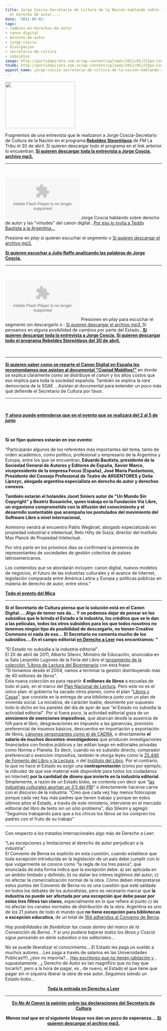 ```yaml
---
title: Jorge Coscia-Secretario de Cultura de la Nación hablando sobre "cambios" en
  el Derecho de autor....
date: '2011-05-01'
tags:
- cambios-en-derechos-de-autor
- canon-digital
- derecho-de-autor
- jorge-coscia
- divulgacion
- secretario-de-cultura
- subsidios
image: http://partidopirata.com.ar/wp-content/uploads/2011/05/225px-Coscia.jpg
thumb: http://partidopirata.com.ar/wp-content/uploads/2011/05/225px-Coscia.jpg
wppost_name: jorge-coscia-secretario-de-cultura-de-la-nacion-hablando-sobre-cambios-en-el-derecho-de-autor
---
```


<a href="http://partidopirata.com.ar/wp-content/uploads/2011/05/225px-Coscia.jpg"><img class="aligncenter size-full wp-image-873" title="225px-Coscia" src="http://partidopirata.com.ar/wp-content/uploads/2011/05/225px-Coscia.jpg" alt="" width="225" height="149" /></a>

Fragmentos de una entrevista que le realizaron a Jorge Coscia-Secretario de Cultura de la Nación en el programa<strong> <a href="http://rebeldes.org.ar/2011/04/30/programa-30-de-abril-de-2011/" target="_blank">Rebeldes Steorótipos</a></strong> de FM La Tribu el 30 de abril. Si quieren descargar todo el programa en el link anterior lo encuentran,<strong> <a href="http://rebeldes.org.ar/audios/2011/rs20110430-2.mp3" target="_blank">Si quieren descargar toda la entrevista a Jorge Coscia, archivo mp3.</a></strong>

<hr />

&nbsp;

<object id="player635554" width="240" height="133" data="http://www.ivoox.com/playerivoox_ee_635554_1.html" type="application/x-shockwave-flash"><param name="movie" value="http://www.ivoox.com/playerivoox_ee_635554_1.html" /><param name="AllowScriptAccess" value="always" /><param name="allowFullScreen" value="true" /><param name="wmode" value="transparent" /><embed type="application/x-shockwave-flash" width="240" height="133" src="http://www.ivoox.com/playerivoox_ee_635554_1.html" allowfullscreen="true" wmode="transparent" allowscriptaccess="always"></embed></object> Jorge Coscia hablando sobre derecho de autor y las "virtudes" del canon digital...<a href="http://www.elmundo.es/navegante/2008/04/08/tecnologia/1207667274.html" target="_blank">Por eso lo invita a Teddy Bautista a la Argentina...</a>

Presione en <em>play</em> si quieren escuchar el segmento o
<a href="http://www.ivoox.com/jorge-coscia-secretario-cultura-hablando-sobre-derecho-autor_md_635554_1.mp3" target="_blanK">Si quieren descargar el archivo mp3.</a>

<strong><a href="http://partidopirata.com.ar/979/julio-raffo-en-rebeldes-stereotipos-analizando-lo-que-dijo-jorge-coscia">Si quieren escuchar a Julio Raffo analizando las palabras de Jorge Coscia.</a></strong>

<hr />

&nbsp;

<object id="player635588" width="240" height="133" data="http://www.ivoox.com/playerivoox_ee_635588_1.html" type="application/x-shockwave-flash"><param name="movie" value="http://www.ivoox.com/playerivoox_ee_635588_1.html" /><param name="AllowScriptAccess" value="always" /><param name="allowFullScreen" value="true" /><param name="wmode" value="transparent" /><embed type="application/x-shockwave-flash" width="240" height="133" src="http://www.ivoox.com/playerivoox_ee_635588_1.html" allowfullscreen="true" wmode="transparent" allowscriptaccess="always"></embed></object> Presionen en <em>play</em> para escuchar el segmento sin descargarlo o :
<a href="http://www.ivoox.com/jorge-coscia-secretario-cultura-habla-sobre-derechos-autor_md_635588_1.mp3" target="_blank">Si quieren descargar el archivo mp3. </a>
Si pensamos en alguna posibilidad de cambios por parte del Estado...<strong><a href="http://rebeldes.org.ar/audios/2011/rs20110430-2.mp3" target="_blank">Si quieren descargar toda la entrevista a Jorge Coscia.</a>
<a href="http://rebeldes.org.ar/2011/04/30/programa-30-de-abril-de-2011/" target="_blank">Si quieren descargar todo el programa Rebeldes Stereótipos del 30 de abril.</a></strong>

&nbsp;

<hr />

<strong><a href="http://partidopirata.com.ar/773/773" target="_blank"> Si quieren saber como se reparte el Canon Digital en España les recomendamos que asistan al documental "Copiad Malditos!"</a> </strong>en donde se explica claramente como se distribuye el <em>canon</em> y los altos costos que eso implica para toda la sociedad española. También se explica la <em> rara</em> democracia de la SGAE ...Asistan al documental para entender un poco más qué defiende el Secretario de Cultura por favor.

<hr />

&nbsp;

<strong><a href="http://mica.gob.ar/noticias.php?id=24" target="_blank">Y ahora puede entenderse que en el evento que se realizará del 2 al 5 de junio</a></strong>

&nbsp;

<strong>Si se fijan quienes estarán en ese evento:</strong>

"Participarán algunos de  los referentes más importantes del tema, tanto de orden académico, como político, profesional y empresario de la Argentina y Europa, entre los que se encuentran,<strong> Eduardo Bautista, presidente de la Sociedad General de Autores y Editores de España, Xavier Marce,  vicepresidente de la empresa Focus (España), José María Paolantonio, Presidente del Consejo Profesional de Teatro de ARGENTORES y Delia Lipszyc, abogada argentina especialista en derecho de autor y derechos conexos.</strong>

<strong>También estarán el holandés Joost Smiers autor de "Un Mundo Sin Copyright” y  Beatriz Busaniche, quien trabaja en la Fundación Vía Libre, un organismo comprometido con la difusión del conocimiento y el desarrollo sustentable que acompaña los postulados del movimiento del Software Libre a nivel internacional,</strong>

Asimismo vendrá al encuentro Pablo Wegbrait, abogado especializado en propiedad industrial e intelectual, Reto Hilty de Suiza, director del Instituto Max Planck de Propiedad Intelectual.

Por otra parte en los próximos días se confirmará la presencia de representantes de sociedades de gestión colectiva de países latinoamericanos.

Los contenidos que se abordarán incluyen: canon digital, nuevos modelos de negocios, el futuro de las industrias culturales y el avance de Internet, legislación comparada entre América Latina y Europa y políticas públicas en materia de derecho de autor, entre otros."

<strong> </strong><strong><a href="http://mica.gob.ar/noticias.php?id=24" target="_blank">Todo el evento del Mica</a></strong>
<strong>
</strong>

<hr />

<strong> </strong>
<strong>
</strong>
<strong>Si el Secretario de Cultura piensa que la solución está en el Canon Digital.....Algo de temor nos da...</strong>
<strong>
</strong>
<strong>Y no podemos dejar de pensar en los subsidios que le brinda el Estado a la industria, los créditos que se le dan a las películas, todos los otros subsídios para los que todos nosotros no tenemos ningún tipo de posibilidad de descargarlo, no tienen Creative Commons ni nada de eso...</strong>
<strong>
</strong>
<strong>El Secretario no comenta mucho de los subsidios....En el campo editorial <a href="http://www.derechoaleer.org/2011/04/miente-miente-que-algo-quedara.html" target="_blank">en Derecho a Leer</a> nos encontramos:</strong>
<strong>
</strong>
<strong>"</strong>
<div class="quote"><q>El Estado no subsidia a la industria editorial</q>.</div>
El 20 de abril de 2011, Alberto Sileoni, Ministro de Educación, anunciaba en la Sala Leopoldo Lugones de la Feria del Libro el <a href="http://juventudinformada.com.ar/?p=13348">lanzamiento de la colección “Libros de Lectura del Bicentenario</a> con esta frase:
<div class="quote"><q>Si tomamos desde el 2004, vamos a terminar la gestión distribuyendo más de 40 millones de libros</q>.</div>
Esta nueva colección es para repartir <strong>4 millones de libros</strong> a escuelas de todo el país, en el marco del <a href="http://www.planlectura.educ.ar/">Plan Nacional de Lectura</a>. Pero este no es el único plan: el gobierno ha sacado otros planes, como el plan “<a href="http://www.cultura.gov.ar/programas/?info=detalle&amp;id=87">Libros y Casas</a>“,  que consiste en la entrega de una biblioteca junto con un plan de  vivienda social. La iniciativa, de carácter loable, desmiente por  supuesto todo lo dicho en los paneles del día de ayer de que <q>el Estado no subsidia la actividad editorial</q>. Por si fuera poco, la actividad editorial goza de un <strong>sinnúmero de exenciones impositivas</strong>, que abarcan desde la ausencia de <span class="caps">IVA</span> para el libro, desgravaciones en impuesto a las ganancias, provisión  preferencial de insumos básicos, descuentos en importación y exportación  de libros, <a href="http://bibliofyl.wordpress.com/2010/01/24/convenio-cadra-uba/">cánones vergonzantes como el de <span class="caps">CADRA</span></a>, o directamente <strong>el salario de muchos docentes-investigadores</strong> que producen investigaciones financiados con fondos públicos y las  editan luego en editoriales privadas como Norma o Planeta. Es decir,  cuando no es subsidio directo, comprador preferencial o exención  impositiva, también le otorga leyes como la <a href="http://www.cerlalc.org/documentos/argentina.htm">25.446 de Fomento del Libro y la Lectura</a>, o del <a href="http://www.derechoaleer.org/2009/11/instituto-del-libro-velar-por-las.html">Instituto del Libro</a>.
Por el contrario, lo que no hace el Estado es exigir una <strong>contraprestación</strong> (como por ejemplo, la ridiculez de que ese material esté disponible para todos los ciudadanos en Internet) <strong>por la cantidad de dinero que invierte en la industria editorial</strong>. Simplemente, a razón de un Estado bobo, se contenta con decir que “<a href="http://www.portinos.com/6590/las-industrias-culturales-aportan-el-35-del-pbi-argentino">las industrias culturales aportan un 3,5 del <span class="caps">PBI</span></a>” o directamente hacerse carne con el discurso de la industria:
<q>Creo que cada vez hay menos fotocopias porque cada vez hay más  padres que tienen trabajo y porque en estos últimos años el Estado, a  través de este ministerio, interviene en el mercado editorial del libro  de texto sin un sólo problema</q>, dijo Sileoni y agregó: <q>Seguimos trabajando para que a los chicos los libros se los compren los padres con el fruto de su trabajo</q>

<hr />

Con respecto a los tratados internacionales algo más de Derecho a Leer:
<div class="quote"><q>Las excepciones y limitaciones al derecho de autor perjudican a la industria</q>.</div>
El Convenio de Berna es explícito en esta cuestión, cuando establece  que toda excepción introducida en la legislación de un país debe cumplir  con lo que vulgarmente se conoce como “la regla de los tres pasos”, que  enunciada de esta forma indica que la excepción debe: a) ser aplicada  en un ámbito limitado y definido; b) no dañar los interes legítimos del  autor; c) no afectar la comercialización normal de la obra.
Cómo deben interpretarse estos puntos del Convenio de Berna no es una  cuestión que esté saldada en todos los debates de los autoralistas,  pero es necesario marcar que <strong>la industria no puede ser afectada por una excepción que debe pasar por estos tres filtros tan claros</strong>, especialmente en lo que refiere al punto c) de no afectar los canales normales de distribución de la obra.
Argentina es uno de los 21 países de todo el mundo que <strong>no tiene excepción para bibliotecas o excepción educativa</strong>, de un total de <a href="http://www.wipo.int/treaties/es/ShowResults.jsp?country_id=ALL&amp;start_year=ANY&amp;end_year=ANY&amp;search_what=C&amp;treaty_id=15">164 adheridos al Convenio de Berna</a>.

<em>Hay posibilidades de flexibilizar las cosas dentro del marco de la Convención de Berna...Y si uno pudiera bajarse todos los libros.y Coscia sigue pensando en darle subsidios a las editoriales....</em>

No se puede liberalizar el conocimiento....El Estado les paga un sueldo a muchos autores....Les paga a través de salarios en las Universidades Públicas!!!!, ¿éso no importa?...
<a href="http://partidopirata.com.ar/708/de-que-no-viven-los-escritores-ii" target="_blank">Hay escritores que no tienen jubilación y</a> , supuestamente , ¿ Derecho de Autor es tan magnífico que no hay que tocarlo?, pero a la hora de pagar, es , de nuevo, el Estado el que tiene que pagar sin ni siqueira liberar la obra de ese autor..Seguimos siendo un Estado bobo...
<div style="text-align: center;"><strong><a href="http://www.derechoaleer.org/2011/04/miente-miente-que-algo-quedara.html" target="_blank">Toda la entrada en Derecho a Leer</a></strong></div>

<hr />
<p style="text-align: center;"><strong><a href="http://noalcanon.org/2011/05/02/el-canon-vuelve/" target="_blank">En <em>No Al Canon</em> la opinión sobre las declaraciones del Secretario de Cultura</a></strong></p>
<p style="text-align: center;"><strong>Menos mal que en el siguiente bloque nos dan un poco de esperanza....<a href="http://rebeldes.org.ar/audios/2011/rs20110430-3.mp3" target="_blank">Si quieren descargar el archivo mp3.</a></strong></p>
